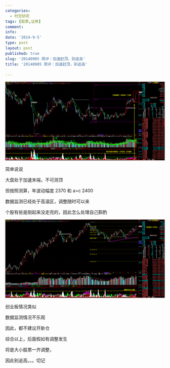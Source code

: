 ```yaml
---
categories:
  - 时空研究
tags: [股票,证券]
comment: 
info: 
date: '2014-9-5'
type: post
layout: post
published: true
slug: '20140905 周评：加速赶顶，别追高'
title: '20140905 周评：加速赶顶，别追高'

---
```

![20140905-0](/images/20140905-0.gif)

简单说说

大盘处于加速末端，不可测顶

但按照测算，年波动幅度 2370 和 a=c 2400 

数据监测已经处于高温区，调整随时可以来

个股有些是刚起来没走完的，因此怎么处理自己斟酌

![20140905-1](/images/20140905-1.gif)

创业板情况类似

数据监测情况不乐观

因此，都不建议开新仓


综合以上，后面假如有调整发生

将是大小股票一齐调整，

因此别追高。。。切记